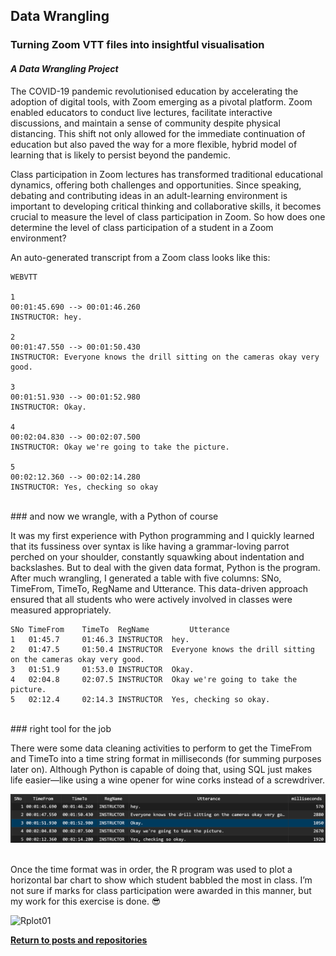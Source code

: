 ## Data Wrangling

### Turning Zoom VTT files into insightful visualisation

#### *A Data Wrangling Project*

The COVID-19 pandemic revolutionised education by accelerating the adoption of digital tools, with Zoom emerging as a pivotal platform. Zoom enabled educators to conduct live lectures, facilitate interactive discussions, and maintain a sense of community despite physical distancing. This shift not only allowed for the immediate continuation of education but also paved the way for a more flexible, hybrid model of learning that is likely to persist beyond the pandemic.

Class participation in Zoom lectures has transformed traditional educational dynamics, offering both challenges and opportunities. Since speaking, debating and contributing ideas in an adult-learning environment is important to developing critical thinking and collaborative skills, it becomes crucial to measure the level of class participation in Zoom. So how does one determine the level of class participation of a student in a Zoom environment?

An auto-generated transcript from a Zoom class looks like this:

    WEBVTT
    
    1
    00:01:45.690 --> 00:01:46.260
    INSTRUCTOR: hey.
    
    2
    00:01:47.550 --> 00:01:50.430
    INSTRUCTOR: Everyone knows the drill sitting on the cameras okay very good.
    
    3
    00:01:51.930 --> 00:01:52.980
    INSTRUCTOR: Okay.
    
    4
    00:02:04.830 --> 00:02:07.500
    INSTRUCTOR: Okay we're going to take the picture.
    
    5
    00:02:12.360 --> 00:02:14.280
    INSTRUCTOR: Yes, checking so okay

<br />
### and now we wrangle, with a Python of course 

It was my first experience with Python programming and I quickly learned that its fussiness over syntax is like having a grammar-loving parrot perched on your shoulder, constantly squawking about indentation and backslashes. But to deal with the given data format, Python is the program. After much wrangling, I generated a table with five columns: SNo, TimeFrom, TimeTo, RegName and Utterance. This data-driven approach ensured that all students who were actively involved in classes were measured appropriately.

    SNo	TimeFrom    TimeTo	RegName	        Utterance
    1	01:45.7	    01:46.3	INSTRUCTOR	hey.
    2	01:47.5	    01:50.4	INSTRUCTOR	Everyone knows the drill sitting on the cameras okay very good.
    3	01:51.9	    01:53.0	INSTRUCTOR	Okay.
    4	02:04.8	    02:07.5	INSTRUCTOR	Okay we're going to take the picture.
    5	02:12.4	    02:14.3	INSTRUCTOR	Yes, checking so okay.

<br />
### right tool for the job 

There were some data cleaning activities to perform to get the TimeFrom and TimeTo into a time string format in milliseconds (for summing purposes later on). Although Python is capable of doing that, using SQL just makes life easier—like using a wine opener for wine corks instead of a screwdriver.

![](SQLout.png)

<br />
Once the time format was in order, the R program was used to plot a horizontal bar chart to show which student babbled the most in class. I’m not sure if marks for class participation were awarded in this manner, but my work for this exercise is done. 😎

![Rplot01](https://github.com/KenYeoKP/mystuff/assets/167163077/6baa5a35-4d0a-4171-a372-a20d425c030d)


<a style="font-weight:bold" href="https://KenYeoKP.github.io">Return to posts and repositories</a>
